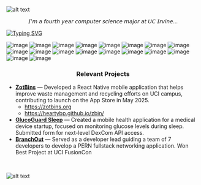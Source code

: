 ![alt text](./images/header.svg)

<p align="center">𝘐'𝘮 𝘢 𝘧𝘰𝘶𝘳𝘵𝘩 𝘺𝘦𝘢𝘳 𝘤𝘰𝘮𝘱𝘶𝘵𝘦𝘳 𝘴𝘤𝘪𝘦𝘯𝘤𝘦 𝘮𝘢𝘫𝘰𝘳 𝘢𝘵 𝘜𝘊 𝘐𝘳𝘷𝘪𝘯𝘦...</p>

[![Typing SVG](https://readme-typing-svg.demolab.com?font=Fira+Code&size=18&letterSpacing=1px&duration=3000&pause=200&color=DC7F7F&background=FFFFFF00&center=true&vCenter=true&width=1000&height=35&lines=Developing+fullstack+solutions+with+code+and+creativity;Building+immersive+mobile+experiences+that+connect+people;Using+machine+learning+to+uncover+hidden+patterns+in+data)](https://git.io/typing-svg)

![image](https://img.shields.io/badge/Python-FFD43B?style=for-the-badge&logo=python&logoColor=blue)
![image](https://img.shields.io/badge/C-00599C?style=for-the-badge&logo=c&logoColor=white)
![image](https://img.shields.io/badge/C%2B%2B-00599C?style=for-the-badge&logo=c%2B%2B&logoColor=white)
![image](https://img.shields.io/badge/Java-ED8B00?style=for-the-badge&logo=openjdk&logoColor=white)
![image](https://img.shields.io/badge/HTML5-E34F26?style=for-the-badge&logo=html5&logoColor=white)
![image](https://img.shields.io/badge/CSS3-1572B6?style=for-the-badge&logo=css3&logoColor=white)
![image](https://img.shields.io/badge/JavaScript-323330?style=for-the-badge&logo=javascript&logoColor=F7DF1E)
![image](https://img.shields.io/badge/TypeScript-007ACC?style=for-the-badge&logo=typescript&logoColor=white)
![image](https://img.shields.io/badge/Tailwind_CSS-38B2AC?style=for-the-badge&logo=tailwind-css&logoColor=white)
![image](https://img.shields.io/badge/React-20232A?style=for-the-badge&logo=react&logoColor=61DAFB)
![image](https://img.shields.io/badge/React_Native-20232A?style=for-the-badge&logo=react&logoColor=61DAFB)
![image](https://img.shields.io/badge/Node%20js-339933?style=for-the-badge&logo=nodedotjs&logoColor=white)
![image](https://img.shields.io/badge/Express%20js-000000?style=for-the-badge&logo=express&logoColor=white)
![image](https://img.shields.io/badge/Flask-000000?style=for-the-badge&logo=flask&logoColor=white)
![image](https://img.shields.io/badge/Expo-1B1F23?style=for-the-badge&logo=expo&logoColor=white)
![image](https://img.shields.io/badge/MySQL-005C84?style=for-the-badge&logo=mysql&logoColor=white)
![image](https://img.shields.io/badge/PostgreSQL-316192?style=for-the-badge&logo=postgresql&logoColor=white)
![image](https://img.shields.io/badge/firebase-ffca28?style=for-the-badge&logo=firebase&logoColor=black)

<h3 align="center">Relevant Projects</h3>

- **[ZotBins](https://zotbins.org)** — Developed a React Native mobile application that helps improve waste management and recycling efforts on UCI campus, contributing to launch on the App Store in May 2025.  
     - https://zotbins.org
     - https://heartybp.github.io/zbin/
- **[GlucoGuard Sleep](https://www.glucoguardsleep.com)** — Created a mobile health application for a medical device startup, focused on monitoring glucose levels during sleep. Submitted form for next-level DexCom API access.
- **[BranchOut](https://github.com/heartybp/BranchOut)** — Served as a developer lead guiding a team of 7 developers to develop a PERN fullstack networking application. Won Best Project at UCI FusionCon
<br />

![alt text](./images/footer.svg)
